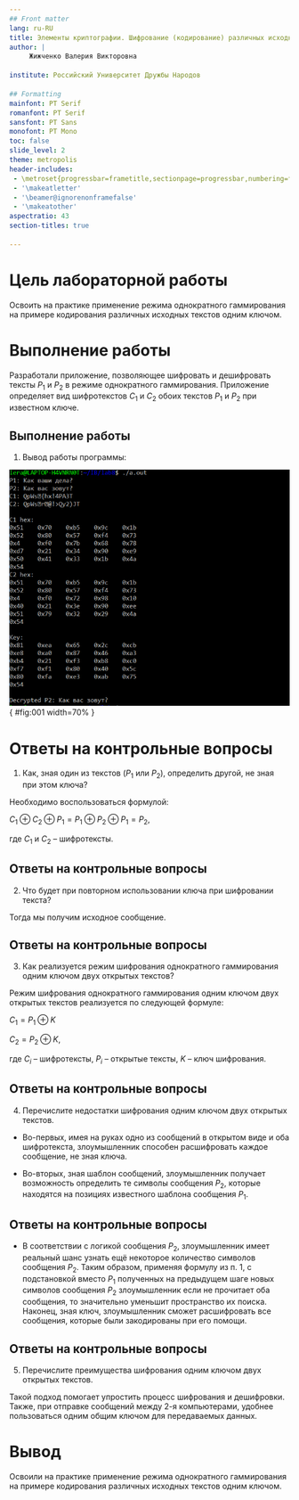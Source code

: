 ```yaml
---
## Front matter
lang: ru-RU
title: Элементы криптографии. Шифрование (кодирование) различных исходных текстов одним ключом 
author: |
	 Жижченко Валерия Викторовна

institute: Российский Университет Дружбы Народов

## Formatting
mainfont: PT Serif
romanfont: PT Serif
sansfont: PT Sans
monofont: PT Mono
toc: false
slide_level: 2
theme: metropolis
header-includes: 
 - \metroset{progressbar=frametitle,sectionpage=progressbar,numbering=fraction}
 - '\makeatletter'
 - '\beamer@ignorenonframefalse'
 - '\makeatother'
aspectratio: 43
section-titles: true

---
```


# Цель лабораторной работы

Освоить на практике применение режима однократного гаммирования
на примере кодирования различных исходных текстов одним ключом.

# Выполнение работы

Разработали приложение, позволяющее шифровать и дешифровать тексты $P_1$ и $P_2$ в режиме однократного гаммирования.
Приложение определяет вид шифротекстов $C_1$ и $C_2$ обоих текстов $P_1$ и $P_2$ при известном ключе.

## Выполнение работы

1. Вывод работы программы:

![Вывод программы](../image/fig01.png){ #fig:001 width=70% }

# Ответы на контрольные вопросы

1. Как, зная один из текстов ($P_1$ или $P_2$), определить другой, не зная при этом ключа?

Необходимо воспользоваться формулой:

$C_1\oplus C_2\oplus P_1=P_1\oplus P_2\oplus P_1=P_2$,

где $C_1$ и $C_2$ – шифротексты.

## Ответы на контрольные вопросы

2. Что будет при повторном использовании ключа при шифровании текста?

Тогда мы получим исходное сообщение.

## Ответы на контрольные вопросы

3. Как реализуется режим шифрования однократного гаммирования одним ключом двух открытых текстов?

Режим шифрования однократного гаммирования одним ключом двух открытых текстов реализуется по следующей формуле:

$C_1=P_1\oplus K$

$C_2=P_2\oplus K$,

где $C_i$ – шифротексты, $P_i$ – открытые тексты, $K$ – ключ шифрования.

## Ответы на контрольные вопросы

4. Перечислите недостатки шифрования одним ключом двух открытых текстов.

* Во-первых, имея на руках одно из сообщений в открытом виде и оба шифротекста, злоумышленник способен расшифровать каждое сообщение, не зная ключа.

* Во-вторых, зная шаблон сообщений, злоумышленник получает возможность определить те символы сообщения $P_2$, которые находятся на позициях известного шаблона сообщения $P_1$.

## Ответы на контрольные вопросы

* В соответствии с логикой сообщения $P_2$, злоумышленник имеет реальный шанс узнать ещё некоторое количество символов сообщения $P_2$. Таким образом, применяя формулу из п. 1, с подстановкой вместо $P_1$ полученных на предыдущем шаге новых символов сообщения $P_2$ злоумышленник если не прочитает оба сообщения, то значительно уменьшит пространство их поиска. Наконец, зная ключ, злоумышленник сможет расшифровать все сообщения, которые были закодированы при его помощи.

## Ответы на контрольные вопросы

5. Перечислите преимущества шифрования одним ключом двух открытых текстов.

Такой подход помогает упростить процесс шифрования и дешифровки. Также, при отправке сообщений между 2-я компьютерами, удобнее пользоваться одним общим ключом для передаваемых данных.

# Вывод

Освоили на практике применение режима однократного гаммирования на примере кодирования различных исходных текстов одним ключом.
